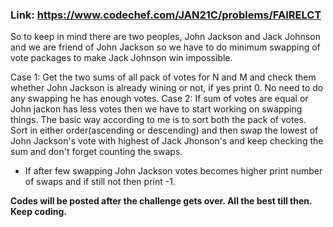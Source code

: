 ### Link: https://www.codechef.com/JAN21C/problems/FAIRELCT


So to keep in mind there are two peoples, John Jackson and Jack Johnson and we are friend of John Jackson so we have to do minimum swapping of vote packages to make Jack Johnson win impossible.

Case 1: Get the two sums of all pack of votes for N and M and check them whether John Jackson is already wining or not, if yes print 0. No need to do any swapping he has enough votes.
Case 2: If sum of votes are equal or John jackon has less votes then we have to start working on swapping things. The basic way according to me is to sort both the pack of votes.
Sort in either order(ascending or descending) and then swap the lowest of John Jackson's vote with highest of Jack Jhonson's and keep checking the sum and don't forget counting the swaps.

- If after few swapping John Jackson votes becomes higher print number of swaps and if still not then print -1.



**Codes will be posted after the challenge gets over. All the best till then. Keep coding.**
